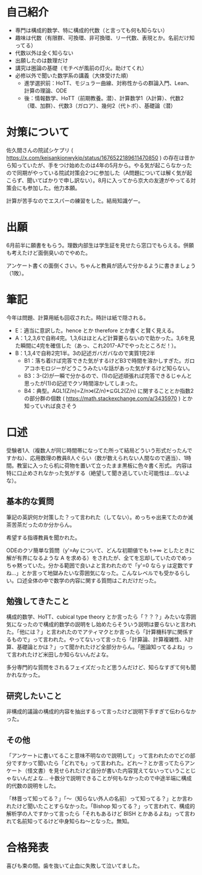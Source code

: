 # 自己紹介
- 専門は構成的数学、特に構成的代数（と言っても何も知らない）
- 趣味は代数（有限群、可換環、非可換環、リー代数、表現とか。名前だけ知ってる）
- 代数以外は全く知らない
- 出願したのは数理だけ
- 講究は圏論の基礎（モチベが風前の灯火。助けてくれ）
- 必修以外で聞いた数学系の講義（大体受けた順）
  - 進学選択前：HoTT、モジュラー曲線、対称性からの群論入門、Lean、計算の理論、ODE
  - 後：情報数学、HoTT（前期教養。潜）、計算数学1（λ計算）、代数2（環、加群）、代数3（ガロア）、幾何2（代トポ）、基礎論（潜）

# 対策について
佐久間さんの院試シケプリ ( https://x.com/keisankionwykip/status/1676522189611470850 ) の存在は昔から知っていたが、手をつけ始めたのは4年の5月から。やる気が起こらなかったので同期がやっている院試対策会2つに参加した（A問題については解く気が起こらず、聞いてばかりで申し訳ない）。8月に入ってから京大の友達がやってる対策会にも参加した。他力本願。

計算が苦手なのでエスパーの練習をした。結局知識ゲー。

# 出願
6月前半に願書をもらう。理数内部生は学生証を見せたら窓口でもらえる。併願も考えたけど面倒臭いのでやめた。

アンケート書くの面倒くさい。ちゃんと教員が読んで分かるように書きましょう（1敗）。

# 筆記
今年は問題、計算用紙も回収された。時計は紙で隠される。
- E：適当に意訳した。hence とか therefore とか書くと賢く見える。
- A：1,2,3,6で自称4完。1,3,6はほとんど計算要らないので助かった。3,6を見た瞬間に4完を確信した（あっ、これ2017-A7でやったところだ！）。
- B：1,3,4で自称2完1半。3の記述ガバガバなので実質1完2半
  - B1：落ち着けば完答できた気がするけどB3で時間を溶かしすぎた。ガロアコホモロジーがどうこうみたいな話があった気がするけど知らない。
  - B3：3-(2)が一瞬で分かるので、(1)の記述頑張れば完答できるじゃんと思ったが(1)の記述でクソ時間溶かしてしまった。
  - B4：典型。AGL1(Z/n)=Z/n⋊(Z/n)*⊆GL2(Z/n) に関することとか指数2の部分群の個数 ( https://math.stackexchange.com/a/3435970 ) とか知っていれば良さそう

# 口述
受験者1人（複数人が同じ時間帯になってた所って結局どういう形式だったんですかね）、応用数理の教員8人ぐらい（数が数えられない人間なので適当）、1時間。教室に入ったら机に荷物を置いて立ったまま黒板に色々書く形式。
内容は特に口止めされなかった気がする（絶望して聞き逃していた可能性は…ないよな）。

## 基本的な質問
筆記の英訳何か対策した？って言われた（してない）。めっちゃ出来てたのか滅茶苦茶だったのか分からん。

希望する指導教員を聞かれた。

ODEのクソ簡単な質問（y'=Ay について、どんな初期値でも t→∞ としたときに解が有界になるような A を求める）をされたが、全てを忘却していたのでめっちゃ黙っていた。分かる範囲で良いよと言われたので「y'=0 なら y は定数ですね…」とか言って地獄みたいな雰囲気になった。こんなレベルでも受かるらしい。口述全体の中で数学の内容に関する質問はこれだけだった。

## 勉強してきたこと
構成的数学、HoTT、cubical type theory とか言ったら「？？？」みたいな雰囲気になったので構成的数学の説明をし始めたらそういう説明は要らないと言われた。「他には？」と言われたのでアティマクとか言ったら「計算機科学に関係するもので」って言われた。やってないって言ったら「計算論、計算複雑性、λ計算、基礎論とかは？」って聞かれたけど全部分からん。「圏論知ってるよね」って言われたけど米田しか知らないんだよな。

多分専門的な質問をされるフェイズだったど思うんだけど、知らなすぎて何も聞かれなかった。

## 研究したいこと
非構成的議論の構成的内容を抽出するって言ったけど説明下手すぎて伝わらなかった。

## その他
「アンケートに書いてること意味不明なので説明して」って言われたのでどの部分ですかって聞いたら「どれでも」って言われた。どれ〜？とか言ってたらアンケート（怪文書）を見せられたけど自分が書いた内容覚えてないっていうことじゃないんだよな…
十数分で説明できることが何もなかったので中途半端に構成的代数の説明をした。

「林晋って知ってる？」「〜（知らない外人の名前）って知ってる？」とか言われたけど聞いたことすらなかった。「Bishop 知ってる？」って言われて、構成的解析学の人ですかって言ったら「それもあるけど BISH とかあるよね」って言われて名前知ってるけど中身知らね〜となった。無知。

# 合格発表
喜びも束の間。歯を抜いて止血に失敗して泣いてました。
